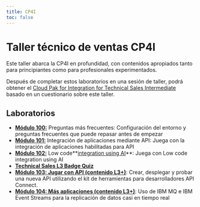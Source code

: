 ```yaml
---
title: CP4I
toc: false
---
```

# Taller técnico de ventas CP4I

Este taller abarca la CP4I en profundidad, con contenidos apropiados tanto para principiantes como para profesionales experimentados.

Después de completar estos laboratorios en una sesión de taller, podrá obtener el [Cloud Pak for Integration for Technical Sales Intermediate](https://www.credly.com/org/ibm/badge/instana-by-ibm-technical-sales-intermediate) basado en un cuestionario sobre este taller.

## Laboratorios

*   **[Módulo 100:](/cp4i/100)** Preguntas más frecuentes: Configuración del entorno y preguntas frecuentes que puede repasar antes de empezar
*   **[Módulo 101:](/cp4i/101)** Integración de aplicaciones mediante API: Juega con la integración de aplicaciones habilitadas para API
*   **[Módulo 102:](/cp4i/102)** Low code**[integration using AI](/cp4i/102)**: Juega con Low code integration using AI
*   **[Technical Sales L3 Badge Quiz](https://learn.ibm.com/mod/quiz/view.php?id=206800)**
*   **[Módulo 103: Jugar con API (contenido L3+)](/cp4i/103)**: Crear, desplegar y probar una nueva API utilizando el kit de herramientas para desarrolladores API Connect.
*   **[Módulo 104: Más aplicaciones (contenido L3+)](/cp4i/104)**: Uso de IBM MQ e IBM Event Streams para la replicación de datos casi en tiempo real
